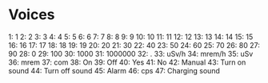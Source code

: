 # Voices

1: 1
2: 2
3: 3
4: 4
5: 5
6: 6
7: 7
8: 8
9: 9
10: 10
11: 11
12: 12
13: 13
14: 14
15: 15
16: 16
17: 17
18: 18
19: 19
20: 20
21: 30
22: 40
23: 50
24: 60
25: 70
26: 80
27: 90
28: 0
29: 100
30: 1000
31: 1000000
32: .
33: uSv/h
34: mrem/h
35: uSv
36: mrem
37: com
38: On
39: Off
40: Yes
41: No
42: Manual
43: Turn on sound
44: Turn off sound
45: Alarm
46: cps
47: Charging sound
